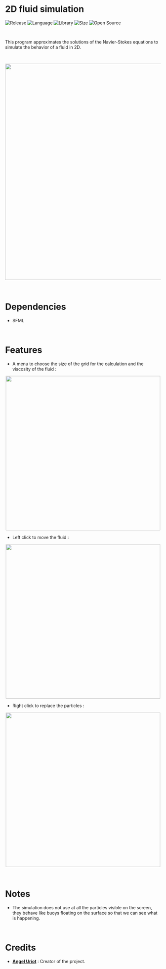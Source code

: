 # 2D fluid simulation

![Release](https://img.shields.io/badge/Release-v1.0-blueviolet)
![Language](https://img.shields.io/badge/Language-C%2B%2B-0052cf)
![Library](https://img.shields.io/badge/Library-SFML-00cf2c)
![Size](https://img.shields.io/badge/Size-32%20Mo-f12222)
![Open Source](https://badges.frapsoft.com/os/v2/open-source.svg?v=103)

<br/>

This program approximates the solutions of the Navier-Stokes equations to simulate the behavior of a fluid in 2D.

<br/>

<p align="center">
	<img src="https://raw.githubusercontent.com/angeluriot/2D_fluid_simulation/master/dependencies/resources/2D_fluid.gif" width="700">
</p>

<br/>

# Dependencies

* SFML

<br/>

# Features

* A menu to choose the size of the grid for the calculation and the viscosity of the fluid :

<p align="center">
	<img src="https://i.imgur.com/o42pUuJ.png" width="500">
</p>

* Left click to move the fluid :

<p align="center">
	<img src="https://i.imgur.com/DALWW4Z.png" width="500">
</p>

* Right click to replace the particles :

<p align="center">
	<img src="https://i.imgur.com/Nkt7PyG.png" width="500">
</p>

<br/>

# Notes

* The simulation does not use at all the particles visible on the screen, they behave like buoys floating on the surface so that we can see what is happening.

<br/>

# Credits

* [**Angel Uriot**](https://github.com/angeluriot) : Creator of the project.
